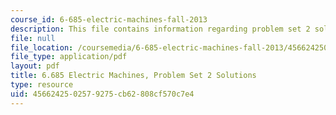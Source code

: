 ```yaml
---
course_id: 6-685-electric-machines-fall-2013
description: This file contains information regarding problem set 2 solution.
file: null
file_location: /coursemedia/6-685-electric-machines-fall-2013/4566242502579275cb62808cf570c7e4_MIT6_685F13_ps02ans.pdf
file_type: application/pdf
layout: pdf
title: 6.685 Electric Machines, Problem Set 2 Solutions
type: resource
uid: 45662425-0257-9275-cb62-808cf570c7e4
---
```

